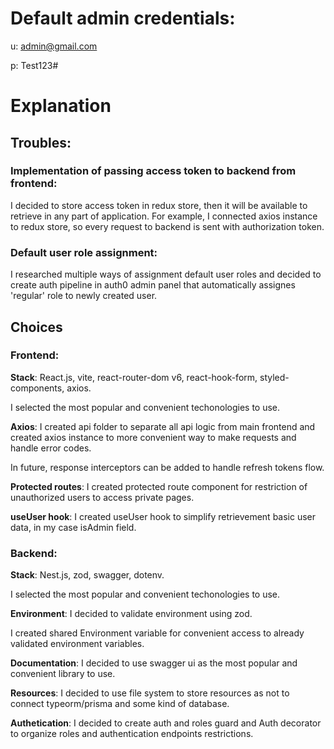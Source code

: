 # Default admin credentials:

u: admin@gmail.com

p: Test123#

# Explanation

## Troubles:

### **Implementation of passing access token to backend from frontend**:

I decided to store access token in redux store, then it will be available to retrieve in any part of application.
For example, I connected axios instance to redux store, so every request to backend is sent with authorization token.

### **Default user role assignment**:

I researched multiple ways of assignment default user roles and decided to create auth pipeline in auth0 admin panel that automatically assignes 'regular' role to newly created user.

## Choices

### **Frontend**:

**Stack**: React.js, vite, react-router-dom v6, react-hook-form, styled-components, axios.

I selected the most popular and convenient techonologies to use.

**Axios**: I created api folder to separate all api logic from main frontend and created axios instance to more convenient way to make requests and handle error codes.

In future, response interceptors can be added to handle refresh tokens flow.

**Protected routes**: I created protected route component for restriction of unauthorized users to access private pages.

**useUser hook**: I created useUser hook to simplify retrievement basic user data, in my case isAdmin field.

### **Backend**:

**Stack**: Nest.js, zod, swagger, dotenv.

I selected the most popular and convenient techonologies to use.

**Environment**: I decided to validate environment using zod.

I created shared Environment variable for convenient access to already validated environment variables.

**Documentation**: I decided to use swagger ui as the most popular and convenient library to use.

**Resources**: I decided to use file system to store resources as not to connect typeorm/prisma and some kind of database.

**Authetication**: I decided to create auth and roles guard and Auth decorator to organize roles and authentication endpoints restrictions.
